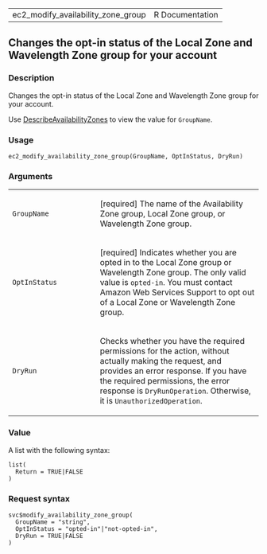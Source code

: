 <table style="width: 100%;">
<tbody>
<tr class="odd">
<td>ec2_modify_availability_zone_group</td>
<td style="text-align: right;">R Documentation</td>
</tr>
</tbody>
</table>

## Changes the opt-in status of the Local Zone and Wavelength Zone group for your account

### Description

Changes the opt-in status of the Local Zone and Wavelength Zone group
for your account.

Use
[DescribeAvailabilityZones](https://docs.aws.amazon.com/AWSEC2/latest/APIReference/API_DescribeAvailabilityZones.html)
to view the value for `GroupName`.

### Usage

    ec2_modify_availability_zone_group(GroupName, OptInStatus, DryRun)

### Arguments

<table>
<colgroup>
<col style="width: 35%" />
<col style="width: 65%" />
</colgroup>
<tbody>
<tr class="odd">
<td><code
id="ec2_modify_availability_zone_group_:_GroupName">GroupName</code></td>
<td><p>[required] The name of the Availability Zone group, Local Zone
group, or Wavelength Zone group.</p></td>
</tr>
<tr class="even">
<td><code
id="ec2_modify_availability_zone_group_:_OptInStatus">OptInStatus</code></td>
<td><p>[required] Indicates whether you are opted in to the Local Zone
group or Wavelength Zone group. The only valid value is <code
style="white-space: pre;">⁠opted-in⁠</code>. You must contact Amazon Web
Services Support to opt out of a Local Zone or Wavelength Zone
group.</p></td>
</tr>
<tr class="odd">
<td><code
id="ec2_modify_availability_zone_group_:_DryRun">DryRun</code></td>
<td><p>Checks whether you have the required permissions for the action,
without actually making the request, and provides an error response. If
you have the required permissions, the error response is
<code>DryRunOperation</code>. Otherwise, it is
<code>UnauthorizedOperation</code>.</p></td>
</tr>
</tbody>
</table>

### Value

A list with the following syntax:

    list(
      Return = TRUE|FALSE
    )

### Request syntax

    svc$modify_availability_zone_group(
      GroupName = "string",
      OptInStatus = "opted-in"|"not-opted-in",
      DryRun = TRUE|FALSE
    )
